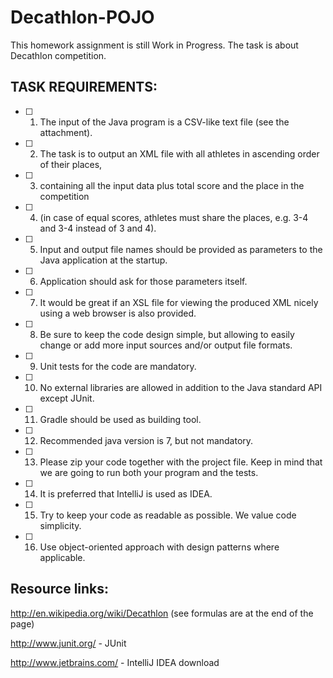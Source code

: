 # Decathlon-POJO

This homework assignment is still Work in Progress.
The task is about Decathlon competition.

## TASK REQUIREMENTS:

- [ ] 1. The input of the Java program is a CSV-like text file (see the attachment).
- [ ] 2. The task is to output an XML file with all athletes in ascending order of their places, 
- [ ] 3. containing all the input data plus total score and the place in the competition
- [ ] 4. (in case of equal scores, athletes must share the places, e.g. 3-4 and 3-4 instead of 3 and 4).
- [ ] 5. Input and output file names should be provided as parameters to the Java application at the startup.
- [ ] 6. Application should ask for those parameters itself.


- [ ] 7. It would be great if an XSL file for viewing the produced XML nicely using a web browser is also provided.
- [ ] 8. Be sure to keep the code design simple, but allowing to easily change or add more input sources and/or output file formats.
- [ ] 9. Unit tests for the code are mandatory.
- [ ] 10. No external libraries are allowed in addition to the Java standard API except JUnit.
- [ ] 11. Gradle should be used as building tool.
- [ ] 12. Recommended java version is 7, but not mandatory.
- [ ] 13. Please zip your code together with the project file. Keep in mind that we are going to run both your program and the tests.


- [ ] 14. It is preferred that IntelliJ is used as IDEA.
- [ ] 15. Try to keep your code as readable as possible. We value code simplicity.
- [ ] 16. Use object-oriented approach with design patterns where applicable.

## Resource links:
http://en.wikipedia.org/wiki/Decathlon (see formulas are at the end of the page)

http://www.junit.org/ - JUnit

http://www.jetbrains.com/ - IntelliJ IDEA download

